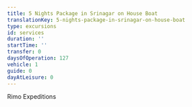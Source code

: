 ```yaml
---
title: 5 Nights Package in Srinagar on House Boat
translationKey: 5-nights-package-in-srinagar-on-house-boat
type: excursions
id: services
duration: ''
startTime: ''
transfer: 0
daysOfOperation: 127
vehicle: 1
guide: 0
dayAtLeisure: 0
---
```

Rimo Expeditions